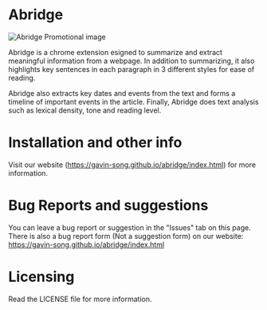 # Abridge

![Abridge Promotional image](http://i.imgur.com/m5FhlVi.png)

Abridge is a chrome extension esigned to summarize and extract meaningful information from a webpage. In addition to summarizing, it also highlights key sentences in each paragraph in 3 different styles for ease of reading.

Abridge also extracts key dates and events from the text and forms a timeline of important events in the article. Finally, Abridge does text analysis such as lexical density, tone and reading level.

# Installation and other info 

Visit our website (https://gavin-song.github.io/abridge/index.html) for more information. 

# Bug Reports and suggestions

You can leave a bug report or suggestion in the "Issues" tab on this page. There is also a bug report form (Not a suggestion form) on our website: https://gavin-song.github.io/abridge/index.html 

# Licensing

Read the LICENSE file for more information.
